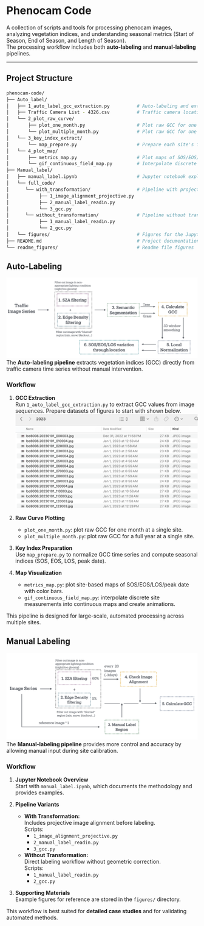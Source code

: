 # Phenocam Code

A collection of scripts and tools for processing phenocam images, analyzing vegetation indices, and understanding seasonal metrics (Start of Season, End of Season, and Length of Season).  
The processing workflow includes both **auto-labeling** and **manual-labeling** pipelines.

---

## Project Structure
```bash
phenocam-code/
├── Auto_label/
│   ├── 1_auto_label_gcc_extraction.py          # Auto-labeling and extraction from time series of images
│   ├── Traffic Camera List - 4326.csv          # Traffic camera location and index for the city of Toronto
│   └── 2_plot_raw_curve/
│       ├── plot_one_month.py                   # Plot raw GCC for one month at one site
│       └── plot_multiple_month.py              # Plot raw GCC for one year at one site
│   └── 3_key_index_extract/
│       └── map_prepare.py                      # Prepare each site's full-year normalized GCC time series with key indices
│   └── 4_plot_map/
│       ├── metrics_map.py                      # Plot maps of SOS/EOS/LOS/peakdate with color bars
│       └── gif_continuous_field_map.py         # Interpolate discrete site measurements to continuous GCC maps
├── Manual_label/
│   ├── manual_label.ipynb                      # Jupyter notebook explaining the manual labeling workflow
│   └── full_code/
│      └── with_transformation/                 # Pipeline with projective transformation
│           ├── 1_image_alignment_projective.py
│           ├── 2_manual_label_readin.py               
│           └── 3_gcc.py
│      └── without_transformation/              # Pipeline without transformation
│           ├── 1_manual_label_readin.py               
│           └── 2_gcc.py
│   └── figures/                                # Figures for the Jupyter notebook
├── README.md                                   # Project documentation
└── readme_figures/                             # Readme file figures
```



## Auto-Labeling
![Alt text](readme_figures/auto_labelling.png)
The **Auto-labeling pipeline** extracts vegetation indices (GCC) directly from traffic camera time series without manual intervention.  

### Workflow
1. **GCC Extraction**  
   Run `1_auto_label_gcc_extraction.py` to extract GCC values from image sequences. Prepare datasets of figures to start with shown below.
![Alt text](readme_figures/auto_directory.png)

2. **Raw Curve Plotting**  
   - `plot_one_month.py`: plot raw GCC for one month at a single site.  
   - `plot_multiple_month.py`: plot raw GCC for a full year at a single site.  

3. **Key Index Preparation**  
   Use `map_prepare.py` to normalize GCC time series and compute seasonal indices (SOS, EOS, LOS, peak date).  

4. **Map Visualization**  
   - `metrics_map.py`: plot site-based maps of SOS/EOS/LOS/peak date with color bars.  
   - `gif_continuous_field_map.py`: interpolate discrete site measurements into continuous maps and create animations.  

This pipeline is designed for large-scale, automated processing across multiple sites.



## Manual Labeling
![Alt text](readme_figures/manual_labelling.png)
The **Manual-labeling pipeline** provides more control and accuracy by allowing manual input during site calibration.  

### Workflow
1. **Jupyter Notebook Overview**  
   Start with `manual_label.ipynb`, which documents the methodology and provides examples.  

2. **Pipeline Variants**  
   - **With Transformation:**  
     Includes projective image alignment before labeling.  
     Scripts:  
       - `1_image_alignment_projective.py`  
       - `2_manual_label_readin.py`  
       - `3_gcc.py`  
   - **Without Transformation:**  
     Direct labeling workflow without geometric correction.  
     Scripts:  
       - `1_manual_label_readin.py`  
       - `2_gcc.py`  

3. **Supporting Materials**  
   Example figures for reference are stored in the `figures/` directory.  

This workflow is best suited for **detailed case studies** and for validating automated methods.
